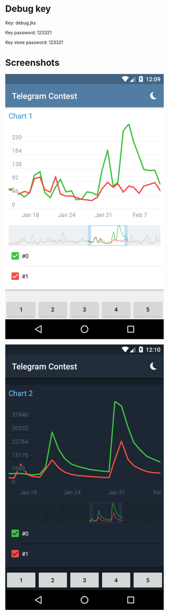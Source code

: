 # Debug key

Key: debug.jks

Key password: 123321

Key store password: 123321

# Screenshots

![Image](https://raw.githubusercontent.com/sysint64/telegram-chart-contest/master/screenshot-light.png)

![Image](https://raw.githubusercontent.com/sysint64/telegram-chart-contest/master/screenshot-night.png)
